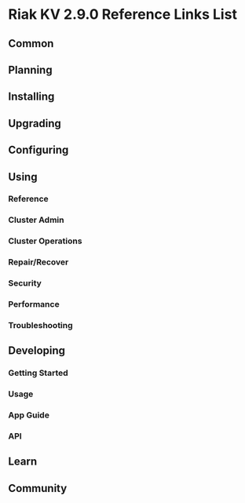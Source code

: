 
# Riak KV 2.9.0 Reference Links List


## Common

[downloads]: {{<baseurl>}}riak/kv/2.9.0/downloads/
[install index]: {{<baseurl>}}riak/kv/2.9.0/setup/installing
[upgrade index]: {{<baseurl>}}riak/kv/2.9.0/upgrading
[plan index]: {{<baseurl>}}riak/kv/2.9.0/planning
[config index]: {{<baseurl>}}riak/2.9.0/using/configuring/
[config reference]: {{<baseurl>}}riak/kv/2.9.0/configuring/reference/
[manage index]: {{<baseurl>}}riak/kv/2.9.0/using/managing
[performance index]: {{<baseurl>}}riak/kv/2.9.0/using/performance
[glossary vnode]: {{<baseurl>}}riak/kv/2.9.0/learn/glossary/#vnode
[contact basho]: https://www.tiot.jp/en/about-us/contact-us/


## Planning

[plan index]: {{<baseurl>}}riak/kv/2.9.0/setup/planning
[plan start]: {{<baseurl>}}riak/kv/2.9.0/setup/planning/start
[plan backend]: {{<baseurl>}}riak/kv/2.9.0/setup/planning/backend
[plan backend bitcask]: {{<baseurl>}}riak/kv/2.9.0/setup/planning/backend/bitcask
[plan backend leveldb]: {{<baseurl>}}riak/kv/2.9.0/setup/planning/backend/leveldb
[plan backend leveled]: {{<baseurl>}}riak/kv/2.9.0/setup/planning/backend/leveled
[plan backend memory]: {{<baseurl>}}riak/kv/2.9.0/setup/planning/backend/memory
[plan backend multi]: {{<baseurl>}}riak/kv/2.9.0/setup/planning/backend/multi
[plan cluster capacity]: {{<baseurl>}}riak/kv/2.9.0/setup/planning/cluster-capacity
[plan bitcask capacity]: {{<baseurl>}}riak/kv/2.9.0/setup/planning/bitcask-capacity-calc
[plan best practices]: {{<baseurl>}}riak/kv/2.9.0/setup/planning/best-practices
[plan future]: {{<baseurl>}}riak/kv/2.9.0/setup/planning/future


## Installing

[install index]: {{<baseurl>}}riak/kv/2.9.0/setup/installing
[install aws]: {{<baseurl>}}riak/kv/2.9.0/setup/installing/amazon-web-services
[install debian & ubuntu]: {{<baseurl>}}riak/kv/2.9.0/setup/installing/debian-ubuntu
[install freebsd]: {{<baseurl>}}riak/kv/2.9.0/setup/installing/freebsd
[install mac osx]: {{<baseurl>}}riak/kv/2.9.0/setup/installing/mac-osx
[install rhel & centos]: {{<baseurl>}}riak/kv/2.9.0/setup/installing/rhel-centos
[install smartos]: {{<baseurl>}}riak/kv/2.9.0/setup/installing/smartos
[install solaris]: {{<baseurl>}}riak/kv/2.9.0/setup/installing/solaris
[install suse]: {{<baseurl>}}riak/kv/2.9.0/setup/installing/suse
[install windows azure]: {{<baseurl>}}riak/kv/2.9.0/setup/installing/windows-azure

[install source index]: {{<baseurl>}}riak/kv/2.9.0/setup/installing/source
[install source erlang]: {{<baseurl>}}riak/kv/2.9.0/setup/installing/source/erlang
[install source jvm]: {{<baseurl>}}riak/kv/2.9.0/setup/installing/source/jvm

[install verify]: {{<baseurl>}}riak/kv/2.9.0/setup/installing/verify


## Upgrading

[upgrade index]: {{<baseurl>}}riak/kv/2.9.0/setup/upgrading
[upgrade checklist]: {{<baseurl>}}riak/kv/2.9.0/setup/upgrading/checklist
[upgrade version]: {{<baseurl>}}riak/kv/2.9.0/setup/upgrading/version
[upgrade cluster]: {{<baseurl>}}riak/kv/2.9.0/setup/upgrading/cluster
[upgrade mdc]: {{<baseurl>}}riak/kv/2.9.0/setup/upgrading/multi-datacenter
[upgrade downgrade]: {{<baseurl>}}riak/kv/2.9.0/setup/downgrade


## Configuring

[config index]: {{<baseurl>}}riak/kv/2.9.0/configuring
[config basic]: {{<baseurl>}}riak/kv/2.9.0/configuring/basic
[config backend]: {{<baseurl>}}riak/kv/2.9.0/configuring/backend
[config manage]: {{<baseurl>}}riak/kv/2.9.0/configuring/managing
[config reference]: {{<baseurl>}}riak/kv/2.9.0/configuring/reference/
[config strong consistency]: {{<baseurl>}}riak/kv/2.9.0/configuring/strong-consistency
[config load balance]: {{<baseurl>}}riak/kv/2.9.0/configuring/load-balancing-proxy
[config mapreduce]: {{<baseurl>}}riak/kv/2.9.0/configuring/mapreduce
[config search]: {{<baseurl>}}riak/kv/2.9.0/configuring/search/

[config v3 mdc]: {{<baseurl>}}riak/kv/2.9.0/configuring/v3-multi-datacenter
[config v3 nat]: {{<baseurl>}}riak/kv/2.9.0/configuring/v3-multi-datacenter/nat
[config v3 quickstart]: {{<baseurl>}}riak/kv/2.9.0/configuring/v3-multi-datacenter/quick-start
[config v3 ssl]: {{<baseurl>}}riak/kv/2.9.0/configuring/v3-multi-datacenter/ssl

[config v2 mdc]: {{<baseurl>}}riak/kv/2.9.0/configuring/v2-multi-datacenter
[config v2 nat]: {{<baseurl>}}riak/kv/2.9.0/configuring/v2-multi-datacenter/nat
[config v2 quickstart]: {{<baseurl>}}riak/kv/2.9.0/configuring/v2-multi-datacenter/quick-start
[config v2 ssl]: {{<baseurl>}}riak/kv/2.9.0/configuring/v2-multi-datacenter/ssl



## Using

[use index]: {{<baseurl>}}riak/kv/2.9.0/using/
[use admin commands]: {{<baseurl>}}riak/kv/2.9.0/using/cluster-admin-commands
[use running cluster]: {{<baseurl>}}riak/kv/2.9.0/using/running-a-cluster

### Reference

[use ref custom code]: {{<baseurl>}}riak/kv/2.9.0/using/reference/custom-code
[use ref handoff]: {{<baseurl>}}riak/kv/2.9.0/using/reference/handoff
[use ref monitoring]: {{<baseurl>}}riak/kv/2.9.0/using/reference/statistics-monitoring
[use ref search]: {{<baseurl>}}riak/kv/2.9.0/using/reference/search
[use ref 2i]: {{<baseurl>}}riak/kv/2.9.0/using/reference/secondary-indexes
[use ref snmp]: {{<baseurl>}}riak/kv/2.9.0/using/reference/snmp
[use ref strong consistency]: {{<baseurl>}}riak/kv/2.9.0/using/reference/strong-consistency
[use ref jmx]: {{<baseurl>}}riak/kv/2.9.0/using/reference/jmx
[use ref obj del]: {{<baseurl>}}riak/kv/2.9.0/using/reference/object-deletion/
[use ref v3 mdc]: {{<baseurl>}}riak/kv/2.9.0/using/reference/v3-multi-datacenter
[use ref v2 mdc]: {{<baseurl>}}riak/kv/2.9.0/using/reference/v2-multi-datacenter

### Cluster Admin

[use admin index]: {{<baseurl>}}riak/kv/2.9.0/using/admin/
[use admin commands]: {{<baseurl>}}riak/kv/2.9.0/using/admin/commands/
[use admin riak cli]: {{<baseurl>}}riak/kv/2.9.0/using/admin/riak-cli/
[use admin riak-admin]: {{<baseurl>}}riak/kv/2.9.0/using/admin/riak-admin/
[use admin riak control]: {{<baseurl>}}riak/kv/2.9.0/using/admin/riak-control/

### Cluster Operations

[cluster ops add remove node]: {{<baseurl>}}riak/kv/2.9.0/using/cluster-operations/adding-removing-nodes
[cluster ops inspect node]: {{<baseurl>}}riak/kv/2.9.0/using/cluster-operations/inspecting-node
[cluster ops change info]: {{<baseurl>}}riak/kv/2.9.0/using/cluster-operations/changing-cluster-info
[cluster ops load balance]: {{<baseurl>}}riak/kv/2.9.0/configuring/load-balancing-proxy
[cluster ops bucket types]: {{<baseurl>}}riak/kv/2.9.0/using/cluster-operations/bucket-types
[cluster ops handoff]: {{<baseurl>}}riak/kv/2.9.0/using/cluster-operations/handoff
[cluster ops log]: {{<baseurl>}}riak/kv/2.9.0/using/cluster-operations/logging
[cluster ops obj del]: {{<baseurl>}}riak/kv/2.9.0/using/reference/object-deletion
[cluster ops backup]: {{<baseurl>}}riak/kv/2.9.0/using/cluster-operations/backing-up
[cluster ops mdc]: {{<baseurl>}}riak/kv/2.9.0/using/cluster-operations/v3-multi-datacenter
[cluster ops strong consistency]: {{<baseurl>}}riak/kv/2.9.0/using/cluster-operations/strong-consistency
[cluster ops 2i]: {{<baseurl>}}riak/kv/2.9.0/using/reference/secondary-indexes
[cluster ops v3 mdc]: {{<baseurl>}}riak/kv/2.9.0/using/cluster-operations/v3-multi-datacenter
[cluster ops v2 mdc]: {{<baseurl>}}riak/kv/2.9.0/using/cluster-operations/v2-multi-datacenter

### Repair/Recover

[repair recover index]: {{<baseurl>}}riak/kv/2.9.0/using/repair-recovery
[repair recover index]: {{<baseurl>}}riak/kv/2.9.0/using/repair-recovery/failure-recovery/

### Security

[security index]: {{<baseurl>}}riak/kv/2.9.0/using/security/
[security basics]: {{<baseurl>}}riak/kv/2.9.0/using/security/basics
[security managing]: {{<baseurl>}}riak/kv/2.9.0/using/security/managing-sources/

### Performance

[perf index]: {{<baseurl>}}riak/kv/2.9.0/using/performance/
[perf benchmark]: {{<baseurl>}}riak/kv/2.9.0/using/performance/benchmarking
[perf open files]: {{<baseurl>}}riak/kv/2.9.0/using/performance/open-files-limit/
[perf erlang]: {{<baseurl>}}riak/kv/2.9.0/using/performance/erlang
[perf aws]: {{<baseurl>}}riak/kv/2.9.0/using/performance/amazon-web-services
[perf latency checklist]: {{<baseurl>}}riak/kv/2.9.0/using/performance/latency-reduction

### Troubleshooting

[troubleshoot http]: {{<baseurl>}}riak/kv/2.9.0/using/troubleshooting/http-204


## Developing

[dev index]: {{<baseurl>}}riak/kv/2.9.0/developing
[dev client libraries]: {{<baseurl>}}riak/kv/2.9.0/developing/client-libraries
[dev data model]: {{<baseurl>}}riak/kv/2.9.0/developing/data-modeling
[dev data types]: {{<baseurl>}}riak/kv/2.9.0/developing/data-types
[dev kv model]: {{<baseurl>}}riak/kv/2.9.0/developing/key-value-modeling

### Getting Started

[getting started]: {{<baseurl>}}riak/kv/2.9.0/developing/getting-started
[getting started java]: {{<baseurl>}}riak/kv/2.9.0/developing/getting-started/java
[getting started ruby]: {{<baseurl>}}riak/kv/2.9.0/developing/getting-started/ruby
[getting started python]: {{<baseurl>}}riak/kv/2.9.0/developing/getting-started/python
[getting started php]: {{<baseurl>}}riak/kv/2.9.0/developing/getting-started/php
[getting started csharp]: {{<baseurl>}}riak/kv/2.9.0/developing/getting-started/csharp
[getting started nodejs]: {{<baseurl>}}riak/kv/2.9.0/developing/getting-started/nodejs
[getting started erlang]: {{<baseurl>}}riak/kv/2.9.0/developing/getting-started/erlang
[getting started golang]: {{<baseurl>}}riak/kv/2.9.0/developing/getting-started/golang

[obj model java]: {{<baseurl>}}riak/kv/2.9.0/developing/getting-started/java/object-modeling
[obj model ruby]: {{<baseurl>}}riak/kv/2.9.0/developing/getting-started/ruby/object-modeling
[obj model python]: {{<baseurl>}}riak/kv/2.9.0/developing/getting-started/python/object-modeling
[obj model csharp]: {{<baseurl>}}riak/kv/2.9.0/developing/getting-started/csharp/object-modeling
[obj model nodejs]: {{<baseurl>}}riak/kv/2.9.0/developing/getting-started/nodejs/object-modeling
[obj model erlang]: {{<baseurl>}}riak/kv/2.9.0/developing/getting-started/erlang/object-modeling
[obj model golang]: {{<baseurl>}}riak/kv/2.9.0/developing/getting-started/golang/object-modeling

### Usage

[usage index]: {{<baseurl>}}riak/kv/2.9.0/developing/usage
[usage bucket types]: {{<baseurl>}}riak/kv/2.9.0/developing/usage/bucket-types
[usage commit hooks]: {{<baseurl>}}riak/kv/2.9.0/developing/usage/commit-hooks
[usage conflict resolution]: {{<baseurl>}}riak/kv/2.9.0/developing/usage/conflict-resolution
[usage content types]: {{<baseurl>}}riak/kv/2.9.0/developing/usage/content-types
[usage create objects]: {{<baseurl>}}riak/kv/2.9.0/developing/usage/creating-objects
[usage custom extractors]: {{<baseurl>}}riak/kv/2.9.0/developing/usage/custom-extractors
[usage delete objects]: {{<baseurl>}}riak/kv/2.9.0/developing/usage/deleting-objects
[usage mapreduce]: {{<baseurl>}}riak/kv/2.9.0/developing/usage/mapreduce
[usage search]: {{<baseurl>}}riak/kv/2.9.0/developing/usage/search
[usage search schema]: {{<baseurl>}}riak/kv/2.9.0/developing/usage/search-schemas
[usage search data types]: {{<baseurl>}}riak/kv/2.9.0/developing/usage/searching-data-types
[usage 2i]: {{<baseurl>}}riak/kv/2.9.0/developing/usage/secondary-indexes
[usage update objects]: {{<baseurl>}}riak/kv/2.9.0/developing/usage/updating-objects

### App Guide

[apps mapreduce]: {{<baseurl>}}riak/kv/2.9.0/developing/app-guide/advanced-mapreduce
[apps replication properties]: {{<baseurl>}}riak/kv/2.9.0/developing/app-guide/replication-properties
[apps strong consistency]: {{<baseurl>}}riak/kv/2.9.0/developing/app-guide/strong-consistency

### API

[dev api backend]: {{<baseurl>}}riak/kv/2.9.0/developing/api/backend
[dev api http]: {{<baseurl>}}riak/kv/2.9.0/developing/api/http
[dev api http status]: {{<baseurl>}}riak/kv/2.9.0/developing/api/http/status
[dev api pbc]: {{<baseurl>}}riak/kv/2.9.0/developing/api/protocol-buffers/


## Learn

[learn new nosql]: {{<baseurl>}}riak/kv/learn/new-to-nosql
[learn use cases]: {{<baseurl>}}riak/kv/learn/use-cases
[learn why riak]: {{<baseurl>}}riak/kv/learn/why-riak-kv

[glossary]: {{<baseurl>}}riak/kv/2.9.0/learn/glossary/
[glossary aae]: {{<baseurl>}}riak/kv/2.9.0/learn/glossary/#active-anti-entropy-aae
[glossary read rep]: {{<baseurl>}}riak/kv/2.9.0/learn/glossary/#read-repair
[glossary vnode]: {{<baseurl>}}riak/kv/2.9.0/learn/glossary/#vnode

[concept aae]: {{<baseurl>}}riak/kv/2.9.0/learn/concepts/active-anti-entropy/
[concept buckets]: {{<baseurl>}}riak/kv/2.9.0/learn/concepts/buckets
[concept cap neg]: {{<baseurl>}}riak/kv/2.9.0/learn/concepts/capability-negotiation
[concept causal context]: {{<baseurl>}}riak/kv/2.9.0/learn/concepts/causal-context
[concept clusters]: {{<baseurl>}}riak/kv/2.9.0/learn/concepts/clusters/
[concept crdts]: {{<baseurl>}}riak/kv/2.9.0/learn/concepts/crdts
[concept eventual consistency]: {{<baseurl>}}riak/kv/2.9.0/learn/concepts/eventual-consistency
[concept keys objects]: {{<baseurl>}}riak/kv/2.9.0/learn/concepts/keys-and-objects
[concept replication]: {{<baseurl>}}riak/kv/2.9.0/learn/concepts/replication
[concept strong consistency]: {{<baseurl>}}riak/kv/2.9.0/using/reference/strong-consistency
[concept vnodes]: {{<baseurl>}}riak/kv/2.9.0/learn/concepts/vnodes



## Community

[community]: {{<baseurl>}}community
[community projects]: {{<baseurl>}}community/projects
[reporting bugs]: {{<baseurl>}}community/reporting-bugs
[taishi]: {{<baseurl>}}community/taishi

